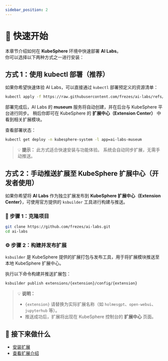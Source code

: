 ```yaml
---
sidebar_position: 2
---
```


# 🚀 快速开始

本章节介绍如何在 **KubeSphere** 环境中快速部署 **AI Labs**。  
你可以选择以下两种方式之一进行安装：


## 方式 1：使用 kubectl 部署（推荐）

如果你希望快速体验 AI Labs，可以直接通过 `kubectl` 部署预定义的资源清单：

```bash
kubectl apply -f https://raw.githubusercontent.com/frezes/ai-labs/refs/heads/main/deploy/deploy.yaml
```

部署完成后，AI Labs 的 **museum** 服务将自动创建，并在后台与 KubeSphere 平台进行同步。
稍后你即可在 KubeSphere 的 **扩展中心（Extension Center）** 中看到相关扩展模块。

查看部署状态：

```bash
kubectl get deploy -n kubesphere-system -l app=ai-labs-museum
```

> 💡 **提示：**
> 此方式适合快速安装与功能体验。
> 系统会自动同步扩展，无需手动推送。



## 方式 2：手动推送扩展至 KubeSphere 扩展中心（开发者使用）

如果你希望将 **AI Labs** 作为独立扩展发布到 **KubeSphere 扩展中心（Extension Center）**，可使用官方提供的 `ksbuilder` 工具进行构建与推送。

### 🧩 步骤 1：克隆项目

```bash
git clone https://github.com/frezes/ai-labs.git
cd ai-labs
```



### ⚙️ 步骤 2：构建并发布扩展

`ksbuilder` 是 KubeSphere 提供的扩展打包与发布工具，用于将扩展模块推送至本地 KubeSphere 扩展中心。

执行以下命令构建并推送扩展包：

```bash
ksbuilder publish extensions/{extension}/config/{extension}
```

> 💡 **说明：**
>
> * `{extension}` 请替换为实际扩展名称（如 `holmesgpt`、`open-webui`、`jupyterhub` 等）。
> * 推送成功后，扩展将出现在 KubeSphere 控制台的 **扩展中心** 页面。



## 📘 接下来做什么

* [安装扩展](./extension-managerment/_category_.json)
* [查看扩展介绍](https://frezes.github.io/ai-labs/extensions/)




